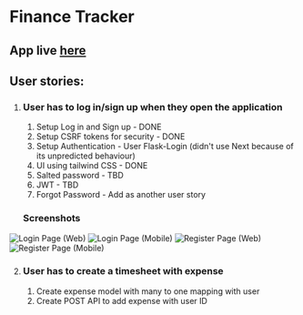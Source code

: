 # Finance Tracker

## App live [here](https://finance-tracker-oboq.onrender.com)

## User stories:

1. ### User has to log in/sign up when they open the application
   1. Setup Log in and Sign up - DONE
   2. Setup CSRF tokens for security - DONE
   3. Setup Authentication - User Flask-Login (didn't use Next because of its unpredicted behaviour)
   4. UI using tailwind CSS - DONE
   5. Salted password - TBD
   6. JWT - TBD
   7. Forgot Password - Add as another user story
   
   ### Screenshots
![Login Page (Web)](https://github.com/elams18/Finance-Tracker/blob/218149289535c76f9319c95404a5c48076292fa2/screenshots/Screenshot%202024-02-11%20at%2010.06.17%E2%80%AFPM.png)
![Login Page (Mobile)](https://github.com/elams18/Finance-Tracker/blob/218149289535c76f9319c95404a5c48076292fa2/screenshots/Screenshot%202024-02-11%20at%2010.06.27%E2%80%AFPM.png)
![Register Page (Web)](https://github.com/elams18/Finance-Tracker/blob/218149289535c76f9319c95404a5c48076292fa2/screenshots/Screenshot%202024-02-11%20at%2010.06.39%E2%80%AFPM.png)
![Register Page (Mobile)](https://github.com/elams18/Finance-Tracker/blob/218149289535c76f9319c95404a5c48076292fa2/screenshots/Screenshot%202024-02-11%20at%2010.06.47%E2%80%AFPM.png)

2. ### User has to create a timesheet with expense
   1. Create expense model with many to one mapping with user
   2. Create POST API to add expense with user ID
